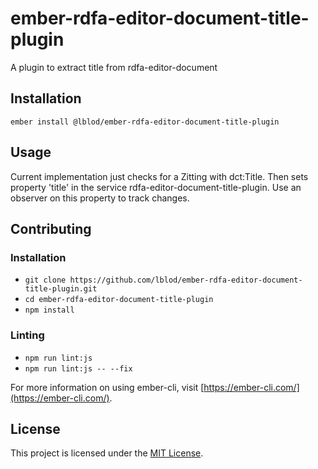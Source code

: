 ember-rdfa-editor-document-title-plugin
==============================================================================

A plugin to extract title from rdfa-editor-document

Installation
------------------------------------------------------------------------------

```
ember install @lblod/ember-rdfa-editor-document-title-plugin
```


Usage
------------------------------------------------------------------------------

Current implementation just checks for a Zitting with dct:Title.
Then sets property 'title' in the service rdfa-editor-document-title-plugin.
Use an observer on this property to track changes.


Contributing
------------------------------------------------------------------------------

### Installation

* `git clone https://github.com/lblod/ember-rdfa-editor-document-title-plugin.git`
* `cd ember-rdfa-editor-document-title-plugin`
* `npm install`

### Linting

* `npm run lint:js`
* `npm run lint:js -- --fix`

For more information on using ember-cli, visit [https://ember-cli.com/](https://ember-cli.com/).

License
------------------------------------------------------------------------------

This project is licensed under the [MIT License](LICENSE.md).
